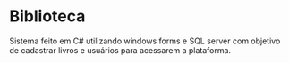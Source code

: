# Biblioteca
 Sistema feito em C# utilizando windows forms e SQL server com objetivo de cadastrar livros e usuários para acessarem a plataforma.
